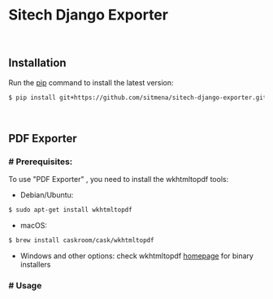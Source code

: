 # Sitech Django Exporter
<br/>

## Installation

Run the [pip](https://pip.pypa.io/en/stable/) command to install the latest version:

```bash
$ pip install git+https://github.com/sitmena/sitech-django-exporter.git
```
<br/>

## PDF Exporter
### # Prerequisites:
To use "PDF Exporter" , you need to install the wkhtmltopdf tools:

-   Debian/Ubuntu:

```bash
$ sudo apt-get install wkhtmltopdf
```

-   macOS:
```bash
$ brew install caskroom/cask/wkhtmltopdf
```

-   Windows and other options: check wkhtmltopdf  [homepage](http://wkhtmltopdf.org/)  for binary installers

### # Usage
